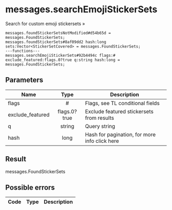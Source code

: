 # messages.searchEmojiStickerSets
Search for custom emoji stickersets »

```
messages.foundStickerSetsNotModified#d54b65d = messages.FoundStickerSets;
messages.foundStickerSets#8af09dd2 hash:long sets:Vector<StickerSetCovered> = messages.FoundStickerSets;
---functions---
messages.searchEmojiStickerSets#92b4494c flags:# exclude_featured:flags.0?true q:string hash:long = messages.FoundStickerSets;
```

## Parameters
| Name | Type | Description |
| ---- | :----: | ----------- |
| flags | # | Flags, see TL conditional fields |
| exclude_featured | flags.0?true | Exclude featured stickersets from results |
| q | string | Query string |
| hash | long | Hash for pagination, for more info click here |


## Result
messages.FoundStickerSets

## Possible errors
| Code | Type | Description |
| ---- | :----: | ----------- |


